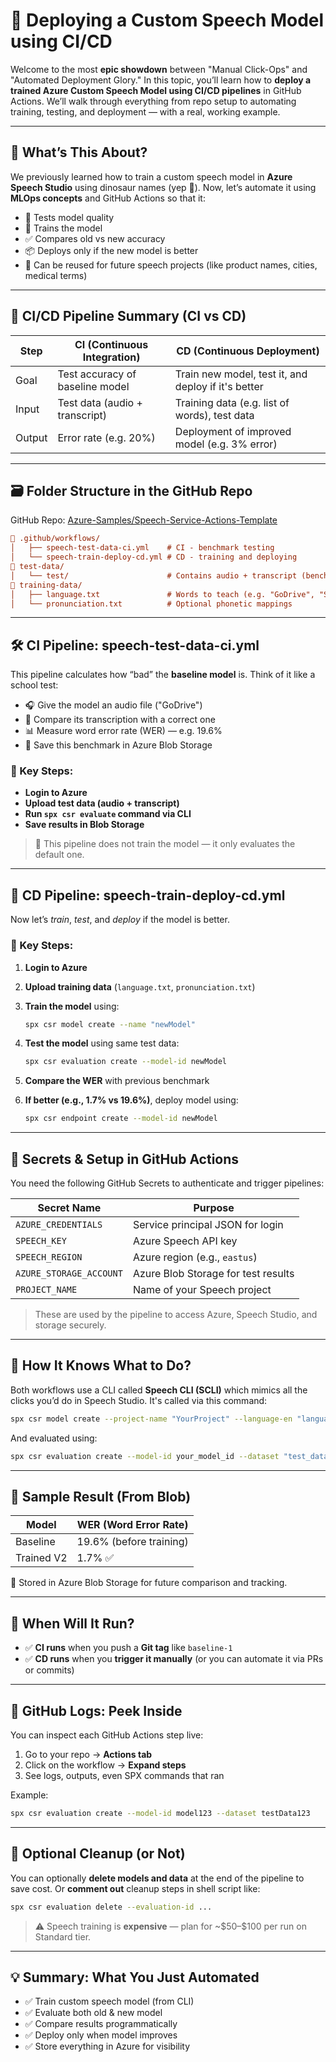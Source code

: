 # 🚀 Deploying a Custom Speech Model using CI/CD

Welcome to the most **epic showdown** between "Manual Click-Ops" and "Automated Deployment Glory." In this topic, you’ll learn how to **deploy a trained Azure Custom Speech Model using CI/CD pipelines** in GitHub Actions. We’ll walk through everything from repo setup to automating training, testing, and deployment — with a real, working example.

---

## 🧠 What’s This About?

We previously learned how to train a custom speech model in **Azure Speech Studio** using dinosaur names (yep 🦕). Now, let’s automate it using **MLOps concepts** and GitHub Actions so that it:

- 🎯 Tests model quality
- 🧪 Trains the model
- ✅ Compares old vs new accuracy
- 📦 Deploys only if the new model is better
- 🔁 Can be reused for future speech projects (like product names, cities, medical terms)

---

## 🔁 CI/CD Pipeline Summary (CI vs CD)

| Step   | CI (Continuous Integration)     | CD (Continuous Deployment)                          |
| ------ | ------------------------------- | --------------------------------------------------- |
| Goal   | Test accuracy of baseline model | Train new model, test it, and deploy if it's better |
| Input  | Test data (audio + transcript)  | Training data (e.g. list of words), test data       |
| Output | Error rate (e.g. 20%)           | Deployment of improved model (e.g. 3% error)        |

---

## 🗃️ Folder Structure in the GitHub Repo

GitHub Repo: [Azure-Samples/Speech-Service-Actions-Template](https://github.com/Azure-Samples/Speech-Service-Actions-Template)

```ini
📁 .github/workflows/
│   ├── speech-test-data-ci.yml    # CI - benchmark testing
│   └── speech-train-deploy-cd.yml # CD - training and deploying
📁 test-data/
│   └── test/                      # Contains audio + transcript (benchmark)
📁 training-data/
│   ├── language.txt               # Words to teach (e.g. "GoDrive", "Sharjah")
│   └── pronunciation.txt          # Optional phonetic mappings
```

---

## 🛠️ CI Pipeline: speech-test-data-ci.yml

This pipeline calculates how “bad” the **baseline model** is. Think of it like a school test:

- 🎧 Give the model an audio file ("GoDrive")
- 📄 Compare its transcription with a correct one
- 📊 Measure word error rate (WER) — e.g. 19.6%
- 💾 Save this benchmark in Azure Blob Storage

### 🧩 Key Steps:

- **Login to Azure**
- **Upload test data (audio + transcript)**
- **Run `spx csr evaluate` command via CLI**
- **Save results in Blob Storage**

> 📌 This pipeline does not train the model — it only evaluates the default one.

---

## 🚀 CD Pipeline: speech-train-deploy-cd.yml

Now let’s _train_, _test_, and _deploy_ if the model is better.

### 🧩 Key Steps:

1. **Login to Azure**
2. **Upload training data** (`language.txt`, `pronunciation.txt`)
3. **Train the model** using:

   ```bash
   spx csr model create --name "newModel"
   ```

4. **Test the model** using same test data:

   ```bash
   spx csr evaluation create --model-id newModel
   ```

5. **Compare the WER** with previous benchmark
6. **If better (e.g., 1.7% vs 19.6%)**, deploy model using:

   ```bash
   spx csr endpoint create --model-id newModel
   ```

---

## 🔐 Secrets & Setup in GitHub Actions

You need the following GitHub Secrets to authenticate and trigger pipelines:

| Secret Name             | Purpose                             |
| ----------------------- | ----------------------------------- |
| `AZURE_CREDENTIALS`     | Service principal JSON for login    |
| `SPEECH_KEY`            | Azure Speech API key                |
| `SPEECH_REGION`         | Azure region (e.g., `eastus`)       |
| `AZURE_STORAGE_ACCOUNT` | Azure Blob Storage for test results |
| `PROJECT_NAME`          | Name of your Speech project         |

> These are used by the pipeline to access Azure, Speech Studio, and storage securely.

---

## 🧠 How It Knows What to Do?

Both workflows use a CLI called **Speech CLI (SCLI)** which mimics all the clicks you’d do in Speech Studio. It's called via this command:

```bash
spx csr model create --project-name "YourProject" --language-en "language.txt"
```

And evaluated using:

```bash
spx csr evaluation create --model-id your_model_id --dataset "test_dataset"
```

---

## 🔬 Sample Result (From Blob)

| Model      | WER (Word Error Rate)   |
| ---------- | ----------------------- |
| Baseline   | 19.6% (before training) |
| Trained V2 | 1.7% ✅                 |

📂 Stored in Azure Blob Storage for future comparison and tracking.

---

## 🧪 When Will It Run?

- ✅ **CI runs** when you push a **Git tag** like `baseline-1`
- ✅ **CD runs** when you **trigger it manually** (or you can automate it via PRs or commits)

---

## 👀 GitHub Logs: Peek Inside

You can inspect each GitHub Actions step live:

1. Go to your repo → **Actions tab**
2. Click on the workflow → **Expand steps**
3. See logs, outputs, even SPX commands that ran

Example:

```bash
spx csr evaluation create --model-id model123 --dataset testData123
```

---

## 🧼 Optional Cleanup (or Not)

You can optionally **delete models and data** at the end of the pipeline to save cost. Or **comment out** cleanup steps in shell script like:

```bash
spx csr evaluation delete --evaluation-id ...
```

> ⚠️ Speech training is **expensive** — plan for \~\$50–\$100 per run on Standard tier.

---

## 💡 Summary: What You Just Automated

- ✅ Train custom speech model (from CLI)
- ✅ Evaluate both old & new model
- ✅ Compare results programmatically
- ✅ Deploy only when model improves
- ✅ Store everything in Azure for visibility
